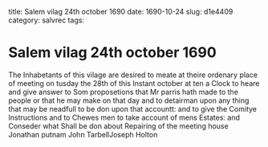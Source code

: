 title: Salem vilag 24th october 1690
date: 1690-10-24
slug: d1e4409
category: salvrec
tags: 


<div markdown class="doc" id="d1e4409">


# Salem vilag 24th october 1690

The Inhabetants of this vilage are desired to meate at theire ordenary place of meeting on tusday the 28th of this Instant october at ten a Clock to heare and give answer to Som proposetions that Mr parris hath made to the people or that he may make on that day and to detairman upon any thing that may be neadfull to be don upon that accountt: and to give the Comitye Instructions and to Chewes men to take account of mens Estates: and Conseder what Shall be don about Repairing of the meeting house Jonathan putnam John TarbellJoseph Holton
</div>
